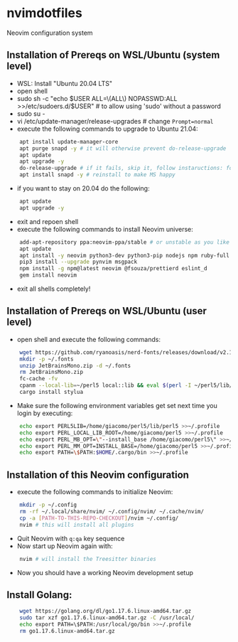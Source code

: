 # nvimdotfiles
Neovim configuration system

## Installation of Prereqs on WSL/Ubuntu (system level)
- WSL: Install "Ubuntu 20.04 LTS"
- open shell
- sudo sh -c "echo $USER ALL=\(ALL\) NOPASSWD:ALL >>/etc/sudoers.d/$USER" # to allow using 'sudo' without a password
- sudo su -
- vi /etc/update-manager/release-upgrades # change `Prompt=normal`
- execute the following commands to upgrade to Ubuntu 21.04:
```bash
    apt install update-manager-core
    apt purge snapd -y # it will otherwise prevent do-release-upgrade
    apt update
    apt upgrade -y
    do-release-upgrade # if it fails, skip it, follow instaructions: for Mail config chose "No configuration"
    apt install snapd -y # reinstall to make MS happy 
```
- if you want to stay on 20.04 do the following:
```bash
    apt update
    apt upgrade -y
```
- exit and repoen shell
- execute the following commands to install Neovim universe:
```bash
    add-apt-repository ppa:neovim-ppa/stable # or unstable as you like
    apt update
    apt install -y neovim python3-dev python3-pip nodejs npm ruby-full cpanminus luarocks sqlite3 locate ripgrep fd-find daemonize dbus-user-session fontconfig dos2unix shellcheck cargo black flake8 default-jdk
    pip3 install --upgrade pynvim msgpack
    npm install -g npm@latest neovim @fsouza/prettierd eslint_d
    gem install neovim
```
- exit all shells completely!

## Installation of Prereqs on WSL/Ubuntu (user level)
- open shell and execute the following commands:
```bash
    wget https://github.com/ryanoasis/nerd-fonts/releases/download/v2.1.0/JetBrainsMono.zip
    mkdir -p ~/.fonts
    unzip JetBrainsMono.zip -d ~/.fonts
    rm JetBrainsMono.zip
    fc-cache -fv
    cpanm --local-lib=~/perl5 local::lib && eval $(perl -I ~/perl5/lib/perl5 -Mlocal::lib)
    cargo install stylua
```
- Make sure the following environment variables get set next time you login by executing:
```bash
    echo export PERL5LIB=/home/giacomo/perl5/lib/perl5 >>~/.profile
    echo export PERL_LOCAL_LIB_ROOT=/home/giacomo/perl5 >>~/.profile
    echo export PERL_MB_OPT=\"--install_base /home/giacomo/perl5\" >>~/.profile
    echo export PERL_MM_OPT=INSTALL_BASE=/home/giacomo/perl5 >>~/.profile
    echo export PATH=\$PATH:$HOME/.cargo/bin >>~/.profile
```

## Installation of this Neovim configuration 
- execute the following commands to initialize Neovim:
```bash
    mkdir -p ~/.config
    rm -rf ~/.local/share/nvim/ ~/.config/nvim/ ~/.cache/nvim/
    cp -a [PATH-TO-THIS-REPO-CHECKOUT]/nvim ~/.config/
    nvim # this will install all plugins
```
- Quit Neovim with `q:qa` key sequence
- Now start up Neovim again with:
```bash
    nvim # will install the Treesitter binaries
```
- Now you should have a working Neovim development setup

## Install Golang:
```bash
    wget https://golang.org/dl/go1.17.6.linux-amd64.tar.gz
    sudo tar xzf go1.17.6.linux-amd64.tar.gz -C /usr/local/
    echo export PATH=\$PATH:/usr/local/go/bin >>~/.profile
    rm go1.17.6.linux-amd64.tar.gz